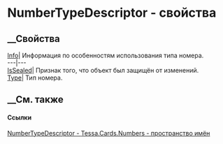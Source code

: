# NumberTypeDescriptor - свойства
##  __Свойства
[Info](P_Tessa_Cards_Numbers_NumberTypeDescriptor_Info.htm)|  Информация по
особенностям использования типа номера.  
---|---  
[IsSealed](P_Tessa_Cards_Numbers_NumberTypeDescriptor_IsSealed.htm)| Признак
того, что объект был защищён от изменений.  
[Type](P_Tessa_Cards_Numbers_NumberTypeDescriptor_Type.htm)|  Тип номера.  
## __См. также
#### Ссылки
[NumberTypeDescriptor - ](T_Tessa_Cards_Numbers_NumberTypeDescriptor.htm)
[Tessa.Cards.Numbers - пространство имён](N_Tessa_Cards_Numbers.htm)
